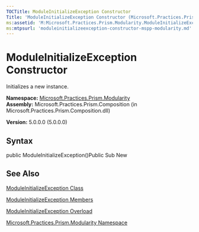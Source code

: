 ```yaml
---
TOCTitle: ModuleInitializeException Constructor
Title: 'ModuleInitializeException Constructor (Microsoft.Practices.Prism.Modularity)'
ms:assetid: 'M:Microsoft.Practices.Prism.Modularity.ModuleInitializeException.\#ctor'
ms:mtpsurl: 'moduleinitializeexception-constructor-mspp-modularity.md'
---
```


# ModuleInitializeException Constructor

Initializes a new instance.

**Namespace:** [Microsoft.Practices.Prism.Modularity](https://msdn.microsoft.com/library/microsoft.practices.prism.modularity)
**Assembly:** Microsoft.Practices.Prism.Composition (in Microsoft.Practices.Prism.Composition.dll)

**Version:** 5.0.0.0 (5.0.0.0)

## Syntax
public ModuleInitializeException()Public Sub New

## See Also
[ModuleInitializeException Class](https://msdn.microsoft.com/library/microsoft.practices.prism.modularity.moduleinitializeexception)

[ModuleInitializeException Members](https://msdn.microsoft.com/allmembers.t:microsoft.practices.prism.modularity.moduleinitializeexception)

[ModuleInitializeException Overload](https://msdn.microsoft.com/overload:microsoft.practices.prism.modularity.moduleinitializeexception.)

[Microsoft.Practices.Prism.Modularity Namespace](https://msdn.microsoft.com/library/microsoft.practices.prism.modularity)

